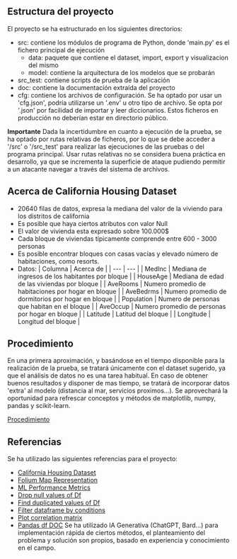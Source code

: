 ## Estructura del proyecto
El proyecto se ha estructurado en los siguientes directorios:
- src: contiene los módulos de programa de Python, donde 'main.py' es el fichero principal de ejecución
    - data: paquete que contiene el dataset, import, export y visualizacion del mismo
    - model: contiene la arquitectura de los modelos que se probarán
- src_test: contiene scripts de prueba de la aplicación
- doc: contiene la documentación extraída del proyecto
- cfg: contiene los archivos de configuración. Se ha optado por usar un 'cfg.json', podría utilizarse un '.env' u otro tipo de archivo. Se opta por '.json' por facilidad de importar y leer diccionarios. Estos ficheros en producción no deberían estar en directorio público.

**Importante** Dada la incertidumbre en cuanto a ejecución de la prueba, se ha optado por rutas relativas de ficheros, por lo que se debe acceder a '/src' o '/src_test' para realizar las ejecuciones de las pruebas o del programa principal. Usar rutas relativas no se considera buena práctica en desarrollo, ya que se incrementa la superficie de ataque pudiendo permitir a un atacante navegar a través del sistema de archivos.

## Acerca de California Housing Dataset
- 20640 filas de datos, expresa la mediana del valor de la viviendo para los distritos de california
- Es posible que haya ciertos atributos con valor Null
- El valor de vivienda esta expresado sobre 100.000$
- Cada bloque de viviendas típicamente comprende entre 600 - 3000 personas
- Es posible encontrar bloques con casas vacías y elevado número de habitaciones, como resorts.
- Datos:
| Columna | Acerca de | 
| --- | --- |
| MedInc | Mediana de ingresos de los habitantes por bloque |
| HouseAge | Mediana de edad de las viviendas por bloque |
| AveRooms | Numero promedio de habitaciones por hogar en bloque |
| AveBedrms | Numero promedio de dormitorios por hogar en bloque |
| Population | Numero de personas que habitan en el bloque |
| AveOccup | Numero promedio de personas por hogar en bloque |
| Latitude | Latitud del bloque |
| Longitude | Longitud del bloque | 

## Procedimiento
En una primera aproximación, y basándose en el tiempo disponible para la realización de la prueba, se tratará únicamente con el dataset sugerido, ya que el análisis de datos no es una tarea habitual. En caso de obtener buenos resultados y disponer de mas tiempo, se tratará de incorporar datos 'extra' al modelo (distancia al mar, servicios proximos...). Se aprovechará la oportunidad para refrescar conceptos y métodos de matplotlib, numpy, pandas y scikit-learn.

[Procedimiento](doc/proc/primera_aproximacion.md)

## Referencias
Se ha utilizado las siguientes referencias para el proyecto:
- [California Housing Dataset](https://scikit-learn.org/stable/modules/generated/sklearn.datasets.fetch_california_housing.html)
- [Folium Map Representation](https://python-visualization.github.io/folium/latest/getting_started.html)
- [ML Performance Metrics](https://neptune.ai/blog/performance-metrics-in-machine-learning-complete-guide)
- [Drop null values of Df](https://pandas.pydata.org/docs/reference/api/pandas.DataFrame.dropna.html)
- [Find duplicated values of Df](https://pandas.pydata.org/docs/reference/api/pandas.DataFrame.duplicated.html)
- [Filter dataframe by conditions](https://pandas.pydata.org/docs/reference/api/pandas.DataFrame.loc.html)
- [Plot correlation matrix](https://stackoverflow.com/questions/29432629/plot-correlation-matrix-using-pandas)
- [Pandas df DOC](https://pandas.pydata.org/docs/reference/api/pandas.DataFrame.html)
Se ha utilizado IA Generativa (ChatGPT, Bard...) para implementación rápida de ciertos métodos, el planteamiento del problema y solución son propios, basado en experiencia y conocimiento en el campo.